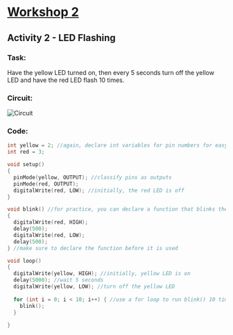 # [Workshop 2](https://bmesbuildteamucla.github.io/Workshops/Workshop%202%20-%20Coding%20and%20Arduino)
## Activity 2 - LED Flashing

### Task:
Have the yellow LED turned on, then every 5 seconds turn off the yellow LED and have the red LED flash 10 times.

### Circuit:
![Circuit](https://bmesbuildteamucla.github.io/Workshops/Workshop%202%20-%20Coding%20and%20Arduino/Activity%202%20-%20LED%20Flashing/Circuit_2.png)

### Code:
```c++
int yellow = 2; //again, declare int variables for pin numbers for easy identification
int red = 3;

void setup()
{
  pinMode(yellow, OUTPUT); //classify pins as outputs
  pinMode(red, OUTPUT);
  digitalWrite(red, LOW); //initially, the red LED is off
}

void blink() //for practice, you can declare a function that blinks the red LED
{
  digitalWrite(red, HIGH);
  delay(500);
  digitalWrite(red, LOW);
  delay(500);
} //make sure to declare the function before it is used

void loop()
{
  digitalWrite(yellow, HIGH); //initially, yellow LED is on
  delay(5000); //wait 5 seconds
  digitalWrite(yellow, LOW); //turn off the yellow LED
  
  for (int i = 0; i < 10; i++) { //use a for loop to run blink() 10 times
    blink();
  }
  
}
```
